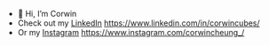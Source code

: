 - 👋 Hi, I’m Corwin
- Check out my [LinkedIn]([url](https://www.linkedin.com/in/corwincubes/)) https://www.linkedin.com/in/corwincubes/
- Or my [Instagram]([url](https://www.instagram.com/corwincheung_/)) https://www.instagram.com/corwincheung_/

<!---
CorwinCheung/CorwinCheung is a ✨ special ✨ repository because its `README.md` (this file) appears on your GitHub profile.
You can click the Preview link to take a look at your changes.
--->
